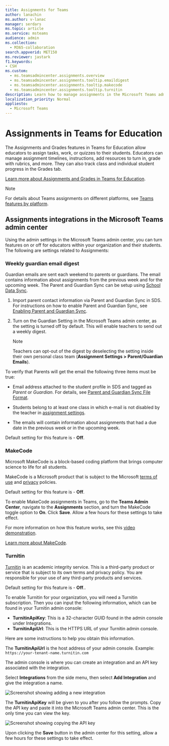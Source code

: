 ```yaml
---
title: Assignments for Teams
author: lanachin
ms.author: v-lanac
manager: serdars
ms.topic: article
ms.service: msteams
audience: admin
ms.collection: 
  - M365-collaboration
search.appverid: MET150
ms.reviewer: jastark
f1.keywords: 
- CSH
ms.custom:
  - ms.teamsadmincenter.assignments.overview
  - ms.teamsadmincenter.assignments.tooltip.emaildigest
  - ms.teamsadmincenter.assignments.tooltip.makecode
  - ms.teamsadmincenter.assignments.tooltip.turnitin
description: Learn how to manage assignments in the Microsoft Teams admin center in Teams for Education.
localization_priority: Normal
appliesto: 
  - Microsoft Teams
---
```


# Assignments in Teams for Education

The Assignments and Grades features in Teams for Education allow educators to assign tasks, work, or quizzes to their students. Educators can manage assignment timelines, instructions, add resources to turn in, grade with rubrics, and more. They can also track class and individual student progress in the Grades tab.

[Learn more about Assignments and Grades in Teams for Education](https://support.office.com/article/microsoft-teams-5aa4431a-8a3c-4aa5-87a6-b6401abea114?ui=en-US&rs=en-IE&ad=IE#ID0EAABAAA=Assignments).

> [!Note]
> For details about Teams assignments on different platforms, see [Teams features by platform](https://support.microsoft.com/office/teams-features-by-platform-debe7ff4-7db4-4138-b7d0-fcc276f392d3).

## Assignments integrations in the Microsoft Teams admin center

Using the admin settings in the Microsoft Teams admin center, you can turn features on or off for educators within your organization and their students. The following are settings related to Assignments:

<a name="#bkemaildigest"> </a>
### Weekly guardian email digest


Guardian emails are sent each weekend to parents or guardians. The email contains information about assignments from the previous week and for the upcoming week. The Parent and Guardian Sync can be setup using [School Data Sync](https://docs.microsoft.com/schooldatasync/parent-contact-sync).

1. Import parent contact information via Parent and Guardian Sync in SDS. For instructions on how to enable Parent and Guardian Sync, see [Enabling Parent and Guardian Sync](https://docs.microsoft.com/schooldatasync/parent-contact-sync#enabling-parent-and-guardian-sync).

2. Turn on the Guardian Setting in the Microsoft Teams admin center, as the setting is turned off by default. This will enable teachers to send out a weekly digest.

   > [!NOTE]
   > Teachers can opt-out of the digest by deselecting the setting inside their own personal class team (**Assignment Settings > Parent/Guardian Emails**).

To verify that Parents will get the email the following three items must be true:

 - Email address attached to the student profile in SDS and tagged as _Parent_ or _Guardian_. For details, see [Parent and Guardian Sync File Format](https://docs.microsoft.com/schooldatasync/parent-contact-sync-file-format).

 - Students belong to at least one class in which e-mail is not disabled by the teacher in [assignment settings](https://support.microsoft.com/office/adjust-assignment-settings-in-your-class-team-05bb3b89-1cdf-415a-b6c7-44add0376a77).

 - The emails will contain information about assignments that had a due date in the previous week or in the upcoming week.

Default setting for this feature is - **Off**.


<a name="bkmakecode"> </a>
### MakeCode
Microsoft MakeCode is a block-based coding platform that brings computer science to life for all students. 

MakeCode is a Microsoft product that is subject to the Microsoft [terms of use](https://go.microsoft.com/fwlink/?LinkID=206977) and [privacy](https://go.microsoft.com/fwlink/?LinkId=521839) policies.

Default setting for this feature is - **Off**.

To enable MakeCode assignments in Teams, go to the **Teams Admin Center**, navigate to the **Assignments** section, and turn the MakeCode toggle option to **On**. Click **Save**. Allow a few hours for these settings to take effect.

For more information on how this feature works, see this [video demonstration](https://makecode.com/blog/teams/teams-assignments).

[Learn more about MakeCode](https://aka.ms/makecode).

<a name="#turnitin"> </a>
### Turnitin

[Turnitin](https://www.turnitin.com/) is an academic integrity service. This is a third-party product or service that is subject to its own terms and privacy policy. You are responsible for your use of any third-party products and services.

Default setting for this feature is - **Off**..

To enable Turnitin for your organization, you will need a Turnitin subscription. Then you can input the following information, which can be found in your Turnitin admin console:

  * **TurnitinApiKey**: This is a 32-character GUID found in the admin console under Integrations.
  * **TurnitinApiUrl**: This is the HTTPS URL of your Turnitin admin console.

Here are some instructions to help you obtain this information.

The **TurnitinApiUrl** is the host address of your admin console.
Example: `https://your-tenant-name.turnitin.com`

The admin console is where you can create an integration and an API key associated with the integration.

Select **Integrations** from the side menu, then select **Add Integration** and give the integration a name.

![Screenshot showing adding a new integration](./educationImages/Assignments_mopo_turnitin2.png)

The **TurnitinApiKey** will be given to you after you follow the prompts. 
Copy the API key and paste it into the Microsoft Teams admin center.  This is the only time you can view the key.

![Screenshot showing copying the API key](./educationImages/Assignments_mopo_turnitin3.png)

Upon clicking the **Save** button in the admin center for this setting, allow a few hours for these settings to take effect.

